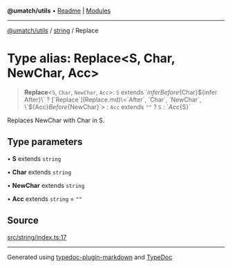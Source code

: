 **@umatch/utils** • [Readme](../../index.md) \| [Modules](../../modules.md)

***

[@umatch/utils](../../modules.md) / [string](../index.md) / Replace

# Type alias: Replace\<S, Char, NewChar, Acc\>

> **Replace**\<`S`, `Char`, `NewChar`, `Acc`\>: `S` extends \`${infer Before}${Char}${infer After}\` ? [`Replace`](Replace.md)\<`After`, `Char`, `NewChar`, \`${Acc}${Before}${NewChar}\`\> : `Acc` extends `""` ? `S` : \`${Acc}${S}\`

Replaces NewChar with Char in S.

## Type parameters

• **S** extends `string`

• **Char** extends `string`

• **NewChar** extends `string`

• **Acc** extends `string` = `""`

## Source

[src/string/index.ts:17](https://github.com/umatch-oficial/utils/blob/c1935bc/src/string/index.ts#L17)

***

Generated using [typedoc-plugin-markdown](https://www.npmjs.com/package/typedoc-plugin-markdown) and [TypeDoc](https://typedoc.org/)
